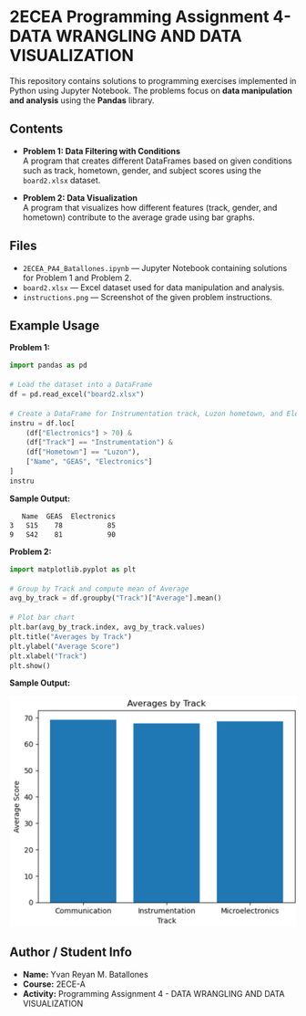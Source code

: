 # 2ECEA Programming Assignment 4- DATA WRANGLING AND DATA VISUALIZATION

This repository contains solutions to programming exercises implemented in Python using Jupyter Notebook. The problems focus on **data manipulation and analysis** using the **Pandas** library.

## Contents

* **Problem 1: Data Filtering with Conditions**  
  A program that creates different DataFrames based on given conditions such as track, hometown, gender, and subject scores using the `board2.xlsx` dataset.

* **Problem 2: Data Visualization**  
  A program that visualizes how different features (track, gender, and hometown) contribute to the average grade using bar graphs.

## Files

* `2ECEA_PA4_Batallones.ipynb` — Jupyter Notebook containing solutions for Problem 1 and Problem 2.  
* `board2.xlsx` — Excel dataset used for data manipulation and analysis.  
* `instructions.png` — Screenshot of the given problem instructions.

## Example Usage

**Problem 1:**

```python
import pandas as pd

# Load the dataset into a DataFrame
df = pd.read_excel("board2.xlsx")

# Create a DataFrame for Instrumentation track, Luzon hometown, and Electronics > 70
instru = df.loc[
    (df["Electronics"] > 70) &
    (df["Track"] == "Instrumentation") &
    (df["Hometown"] == "Luzon"),
    ["Name", "GEAS", "Electronics"]
]
instru
````

**Sample Output:**

```text
   Name  GEAS  Electronics
3   S15    78           85
9   S42    81           90
```

**Problem 2:**

```python
import matplotlib.pyplot as plt

# Group by Track and compute mean of Average
avg_by_track = df.groupby("Track")["Average"].mean()

# Plot bar chart
plt.bar(avg_by_track.index, avg_by_track.values)
plt.title("Averages by Track")
plt.ylabel("Average Score")
plt.xlabel("Track")
plt.show()
```

**Sample Output:**

![A bar graph showing the average scores of students by track.](https://github.com/YvanBatallones-usteng/2ECE-A-Programming-Assignment-4/blob/5d03464fa7083e62f48995f57068495b78c44e6b/Bar_Graph.png)

## Author / Student Info

* **Name:** Yvan Reyan M. Batallones
* **Course:** 2ECE-A
* **Activity:** Programming Assignment 4 - DATA WRANGLING AND DATA VISUALIZATION


